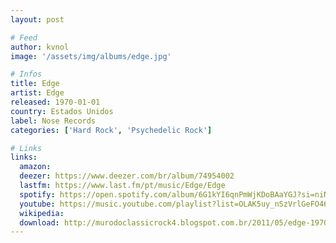 ```yaml
---
layout: post

# Feed
author: kvnol
image: '/assets/img/albums/edge.jpg'

# Infos
title: Edge
artist: Edge
released: 1970-01-01
country: Estados Unidos
label: Nose Records
categories: ['Hard Rock', 'Psychedelic Rock']

# Links
links:
  amazon:
  deezer: https://www.deezer.com/br/album/74954002
  lastfm: https://www.last.fm/pt/music/Edge/Edge
  spotify: https://open.spotify.com/album/6G1kYI6qnPmWjKDoBAaYGJ?si=niNIGjchRAG2X-sAt9WDLA
  youtube: https://music.youtube.com/playlist?list=OLAK5uy_nSzVrlGeFO46htBHt-4g8FQSaw0fwR1lo
  wikipedia:
  download: http://murodoclassicrock4.blogspot.com.br/2011/05/edge-1970.html
---
```


